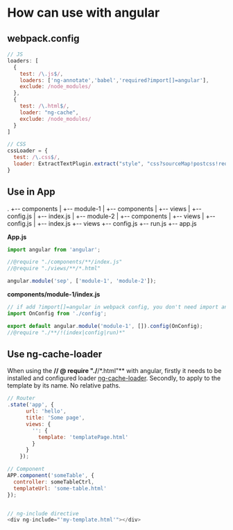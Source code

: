 # How can use with angular

## webpack.config
```javascript
// JS
loaders: [
  {
    test: /\.js$/,
    loaders: ['ng-annotate','babel','required?import[]=angular'],
    exclude: /node_modules/
  },
  {
    test: /\.html$/,
    loader: "ng-cache",
    exclude: /node_modules/
  }
]

// CSS
cssLoader = {
  test: /\.css$/,
  loader: ExtractTextPlugin.extract("style", "css?sourceMap!postcss!required")
}
```

## Use in App
.
+-- components
|   +-- module-1
|       +-- components
|       +-- views
|       +-- config.js
|       +-- index.js
|   +-- module-2
|       +-- components
|       +-- views
|       +-- config.js
|       +-- index.js
+-- views
+-- config.js
+-- run.js
+-- app.js


**App.js**
```javascript
import angular from 'angular';

//@require "./components/**/index.js"
//@require "./views/**/*.html"

angular.module('sep', ['module-1', 'module-2']);
```

**components/module-1/index.js**
```javascript
// if add ?import[]=angular in webpack config, you don't need import angular
import OnConfig from './config';

export default angular.module('module-1', []).config(OnConfig);
//@require "./**/!(index|config|run)*"
```

## Use ng-cache-loader
When using the **// @ require "./**/*.html"** with angular, firstly it needs to be installed and configured loader [ng-cache-loader](https://www.npmjs.com/package/ng-cache-loader). Secondly, to apply to the template by its name. No relative paths.
```javascript
// Router
.state('app', {
      url: 'hello',
      title: 'Some page',
      views: {
        '': {
          template: 'templatePage.html'
        }
      }
    });

// Component
APP.component('someTable', {
  controller: someTableCtrl,
  templateUrl: 'some-table.html'
});


// ng-include directive
<div ng-include="'my-template.html'"></div>
```
